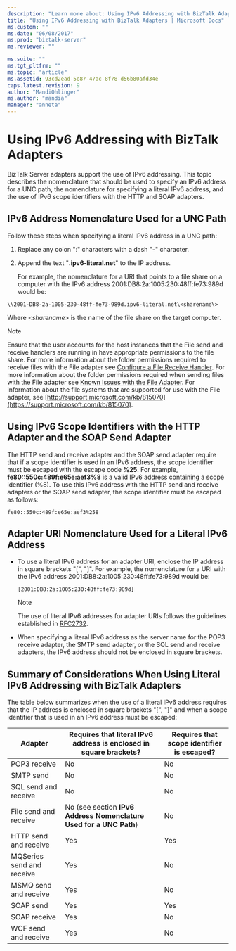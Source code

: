 ```yaml
---
description: "Learn more about: Using IPv6 Addressing with BizTalk Adapters"
title: "Using IPv6 Addressing with BizTalk Adapters | Microsoft Docs"
ms.custom: ""
ms.date: "06/08/2017"
ms.prod: "biztalk-server"
ms.reviewer: ""

ms.suite: ""
ms.tgt_pltfrm: ""
ms.topic: "article"
ms.assetid: 93cd2ead-5e87-47ac-8f78-d56b80afd34e
caps.latest.revision: 9
author: "MandiOhlinger"
ms.author: "mandia"
manager: "anneta"
---
```

# Using IPv6 Addressing with BizTalk Adapters
BizTalk Server adapters support the use of IPv6 addressing. This topic describes the nomenclature that should be used to specify an IPv6 address for a UNC path, the nomenclature for specifying a literal IPv6 address, and the use of IPv6 scope identifiers with the HTTP and SOAP adapters.

## IPv6 Address Nomenclature Used for a UNC Path
 Follow these steps when specifying a literal IPv6 address in a UNC path:

1. Replace any colon ":" characters with a dash "-" character.

2. Append the text "**.ipv6-literal.net**" to the IP address.

   For example, the nomenclature for a URI that points to a file share on a computer with the IPv6 address 2001:DB8:2a:1005:230:48ff:fe73:989d would be:

```
\\2001-DB8-2a-1005-230-48ff-fe73-989d.ipv6-literal.net\<sharename\>
```

 Where \<*sharename*\> is the name of the file share on the target computer.

> [!NOTE]
>  Ensure that the user accounts for the host instances that the File send and receive handlers are running in have appropriate permissions to the file share. For more information about the folder permissions required to receive files with the File adapter see [Configure a File Receive Handler](../core/configure-the-file-adapter.md). For more information about the folder permissions required when sending files with the File adapter see [Known Issues with the File Adapter](../core/known-issues-with-the-file-adapter.md). For information about the file systems that are supported for use with the File adapter, see [http://support.microsoft.com/kb/815070](https://support.microsoft.com/kb/815070).

## Using IPv6 Scope Identifiers with the HTTP Adapter and the SOAP Send Adapter
 The HTTP send and receive adapter and the SOAP send adapter require that if a scope identifier is used in an IPv6 address, the scope identifier must be escaped with the escape code **%25**. For example, **fe80::550c:489f:e65e:aef3%8** is a valid IPv6 address containing a scope identifier (%8). To use this IPv6 address with the HTTP send and receive adapters or the SOAP send adapter, the scope identifier must be escaped as follows:

```
fe80::550c:489f:e65e:aef3%258
```

## Adapter URI Nomenclature Used for a Literal IPv6 Address

-   To use a literal IPv6 address for an adapter URI, enclose the IP address in square brackets "[", "]". For example, the nomenclature for a URI with the IPv6 address 2001:DB8:2a:1005:230:48ff:fe73:989d would be:

    ```
    [2001:DB8:2a:1005:230:48ff:fe73:989d]
    ```

    > [!NOTE]
    >  The use of literal IPv6 addresses for adapter URIs follows the guidelines established in [RFC2732](https://go.microsoft.com/fwlink/?LinkId=90375).

-   When specifying a literal IPv6 address as the server name for the POP3 receive adapter, the SMTP send adapter, or the SQL send and receive adapters, the IPv6 address should not be enclosed in square brackets.

## Summary of Considerations When Using Literal IPv6 Addressing with BizTalk Adapters
 The table below summarizes when the use of a literal IPv6 address requires that the IP address is enclosed in square brackets "[", "]" and when a scope identifier that is used in an IPv6 address must be escaped:

|Adapter|Requires that literal IPv6 address is enclosed in square brackets?|Requires that scope identifier is escaped?|
|---|---|---|
|POP3 receive|No|No|
|SMTP send|No|No|
|SQL send and receive|No|No|
|File send and receive|No (see section **IPv6 Address Nomenclature Used for a UNC Path**)|No|
|HTTP send and receive|Yes|Yes|
|MQSeries send and receive|Yes|No|
|MSMQ send and receive|Yes|No|
|SOAP send|Yes|Yes|
|SOAP receive|Yes|No|
|WCF send and receive|Yes|No|
